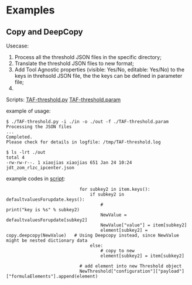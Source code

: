 Examples
===

Copy and DeepCopy
---
Usecase: 
1. Process all the threshold JSON files in the specific directory;
2. Translate the threshold JSON files to new format;
3. Add Tool Agnostic properties (visible: Yes/No, editable: Yes/No) to the keys in threhsold JSON file, the the keys can be defined in parameter file;
4. 

Scripts: [TAF-threshold.py](https://github.com/xiaojias/python/blob/master/TAF-automation/TAF-threshold.py) [TAF-threshold.param](https://github.com/xiaojias/python/blob/master/TAF-automation/TAF-threshold.param)

example of usage:

```
$ ./TAF-threshold.py -i ./in -o ./out -f ./TAF-threshold.param
Processing the JSON files
...
Completed.
Please check for details in logfile: /tmp/TAF-threshold.log

$ ls -lrt ./out
total 4
-rw-rw-r--. 1 xiaojias xiaojias 651 Jan 24 10:24 jdt_zom_rlzc_ipcenter.json

```

example codes in [script](https://github.com/xiaojias/python/blob/master/TAF-automation/TAF-threshold.py):
```
                            for subkey2 in item.keys():
                                if subkey2 in defaultvaluesForupdate.keys():
                                    #                        print("key is %s" % subkey2)
                                    NewValue = defaultvaluesForupdate[subkey2]
                                    NewValue["value"] = item[subkey2]
                                    element[subkey2] = copy.deepcopy(NewValue)   # Using Deepcopy instead, since NewValue might be nested dictionary data
                                else:
                                    # copy to new
                                    element[subkey2] = item[subkey2]

                            # add element into new Threshold object
                            NewThreshold["configuration"]["payload"]["formulaElements"].append(element)

```
